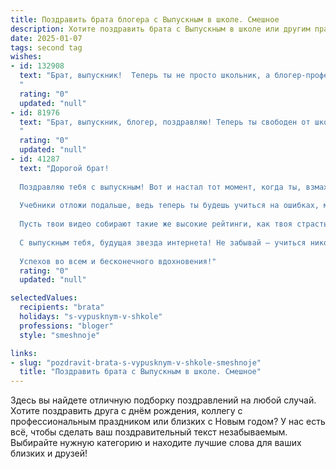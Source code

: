 ```yaml
---
title: Поздравить брата блогера с Выпускным в школе. Смешное
description: Хотите поздравить брата с Выпускным в школе или другим праздником? Наш ИИ создаст незабываемое поздравление, а вы обязательно выделитесь среди других.  
date: 2025-01-07
tags: second tag
wishes:
- id: 132908
  text: "Брат, выпускник!  Теперь ты не просто школьник, а блогер-профессионал!  Главное, чтобы твои подписчики платили за просмотры лучше, чем за школьные обеды.  Пусть жизнь после школы будет яркой, успешной и, конечно же, вирусной!  Поздравляю!
  "
  rating: "0"
  updated: "null"
- id: 81976
  text: "Брат, выпускник, блогер, поздравляю! Теперь ты свободен от школьных мук и готов покорять интернет своим контентом. Только помни, что настоящая слава - это не только лайки, но и умение готовить завтрак, 😜  Удачи в твоем блогерском пути, пусть твои видео будут смешными, а подписчики - бесконечными!  🎉
  "
  rating: "0"
  updated: "null"
- id: 41287
  text: "Дорогой брат!
  
  Поздравляю тебя с выпускным! Вот и настал тот момент, когда ты, взмахнув дипломом, покидаешь стены школы. Теперь с этого дня ты официально блогер – за тобой закрепляется право украшать интернет чудесными моментами своей жизни!
  
  Учебники отложи подальше, ведь теперь ты будешь учиться на ошибках, многоразово записывая «это не пойдет в ленту»! Пусть за тобой стоят миллионы просмотров, лайков и подписчиков, а скучные уроки останутся только в воспоминаниях.
  
  Пусть твои видео собирают такие же высокие рейтинги, как твоя страсть к еде и челенджам! Желаю креативных идей, веселых коллабораций и, конечно, побольше вкусняшек в кадре (и вне его)!
  
  С выпускным тебя, будущая звезда интернета! Не забывай — учиться никогда не поздно, особенно если уроки ведут твои подписчики!
  
  Успехов во всем и бесконечного вдохновения!"
  rating: "0"
  updated: "null"

selectedValues:
  recipients: "brata"
  holidays: "s-vypusknym-v-shkole"
  professions: "bloger"
  style: "smeshnoje"

links:
- slug: "pozdravit-brata-s-vypusknym-v-shkole-smeshnoje"
  title: "Поздравить брата с Выпускным в школе. Смешное"
---
```


Здесь вы найдете отличную подборку поздравлений на любой случай.
Хотите поздравить друга с днём рождения, коллегу с профессиональным праздником или близких с Новым годом? У нас есть всё, чтобы сделать ваш поздравительный текст незабываемым. Выбирайте нужную категорию и находите лучшие слова для ваших близких и друзей!
